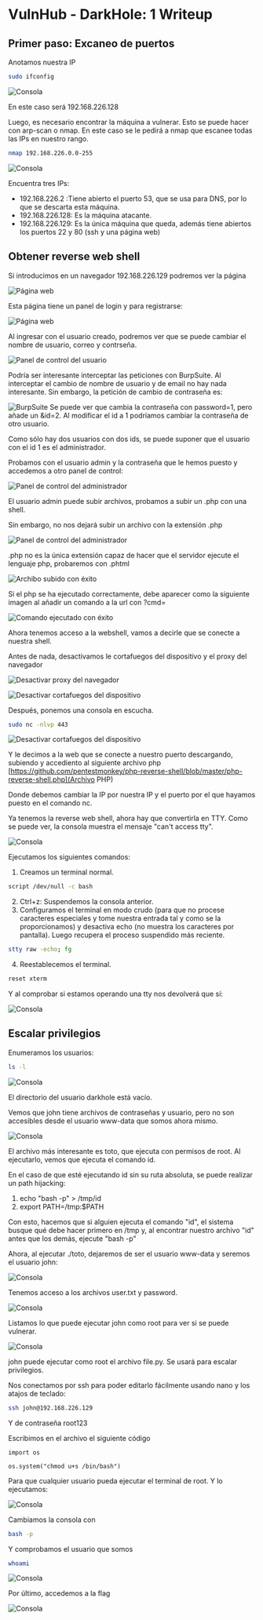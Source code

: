 # VulnHub - DarkHole: 1 Writeup

## Primer paso: Excaneo de puertos
Anotamos nuestra IP

```bash
sudo ifconfig
```

![Consola](img/1.png)

En este caso será 192.168.226.128

Luego, es necesario encontrar la máquina a vulnerar. Esto se puede hacer con arp-scan o nmap. En este caso se le pedirá a nmap que escanee todas las IPs en nuestro rango.

```bash
nmap 192.168.226.0.0-255
```

![Consola](img/2.png)

Encuentra tres IPs:

- 192.168.226.2 :Tiene abierto el puerto 53, que se usa para DNS, por lo que se descarta esta máquina.
- 192.168.226.128: Es la máquina atacante.
- 192.168.226.129: Es la única máquina que queda, además tiene abiertos los puertos 22 y 80 (ssh y una página web)

## Obtener reverse web shell
Si introducimos en un navegador 192.168.226.129 podremos ver la página

![Página web](img/3.png)

Esta página tiene un panel de login y para registrarse:

![Página web](img/4.png)

Al ingresar con el usuario creado, podremos ver que se puede cambiar el nombre de usuario, correo y contrseña.

![Panel de control del usuario](img/5.png)

Podría ser interesante interceptar las peticiones con BurpSuite. Al interceptar el cambio de nombre de usuario y de email no hay nada interesante. Sin embargo, la petición de cambio de contraseña es:

![BurpSuite](img/6.png)
Se puede ver que cambia la contraseña con password=1, pero añade un &id=2. Al modificar el id a 1 podríamos cambiar la contraseña de otro usuario.

Como sólo hay dos usuarios con dos ids, se puede suponer que el usuario con el id 1 es el administrador.

Probamos con el usuario admin y la contraseña que le hemos puesto y accedemos a otro panel de control:

![Panel de control del administrador](img/7.png)


El usuario admin puede subir archivos, probamos a subir un .php con una shell.

Sin embargo, no nos dejará subir un archivo con la extensión .php


![Panel de control del administrador](img/8.png)


.php no es la única extensión capaz de hacer que el servidor ejecute el lenguaje php, probaremos con .phtml

![Archibo subido con éxito](img/9.png)


Si el php se ha ejecutado correctamente, debe aparecer como la siguiente imagen al añadir un comando a la url con ?cmd=

![Comando ejecutado con éxito](img/10.png)

Ahora tenemos acceso a la webshell, vamos a decirle que se conecte a nuestra shell.

Antes de nada, desactivamos le cortafuegos del dispositivo y el proxy del navegador

![Desactivar proxy del navegador](img/11.png)

![Desactivar cortafuegos del dispositivo](img/12.png)

Después, ponemos una consola en escucha.

```bash
sudo nc -nlvp 443
```

![Desactivar cortafuegos del dispositivo](img/13.png)

Y le decimos a la web que se conecte a nuestro puerto descargando, subiendo y accediento al siguiente archivo php [https://github.com/pentestmonkey/php-reverse-shell/blob/master/php-reverse-shell.php](Archivo PHP)

Donde debemos cambiar la IP por nuestra IP y el puerto por el que hayamos puesto en el comando nc.


Ya tenemos la reverse web shell, ahora hay que convertirla en TTY. Como se puede ver, la consola muestra el mensaje "can't access tty".

![Consola](img/14.png)

Ejecutamos los siguientes comandos:
1. Creamos un terminal normal.
```bash
script /dev/null -c bash
```
2. Ctrl+z: Suspendemos la consola anterior.
3. Configuramos el terminal en modo crudo (para que no procese caracteres especiales y tome nuestra entrada tal y como se la proporcionamos) y desactiva echo (no muestra los caracteres por pantalla). Luego recupera el proceso suspendido más reciente.
```bash
stty raw -echo; fg
```
4. Reestablecemos el terminal.
```bash
reset xterm
```

Y al comprobar si estamos operando una tty nos devolverá que sí:

![Consola](img/15.png)


## Escalar privilegios
Enumeramos los usuarios:

```bash
ls -l
```

![Consola](img/16.png)

El directorio del usuario darkhole está vacío.

Vemos que john tiene archivos de contraseñas y usuario, pero no son accesibles desde el usuario www-data que somos ahora mismo.

![Consola](img/17.png)

El archivo más interesante es toto, que ejecuta con permisos de root. Al ejecutarlo, vemos que ejecuta el comando id.

En el caso de que esté ejecutando id sin su ruta absoluta, se puede realizar un path hijacking:
1. echo "bash -p" > /tmp/id
2. export PATH=/tmp:$PATH

Con esto, hacemos que si alguien ejecuta el comando "id", el sistema busque qué debe hacer primero en /tmp y, al encontrar nuestro archivo "id" antes que los demás, ejecute "bash -p"

Ahora, al ejecutar ./toto, dejaremos de ser el usuario www-data y seremos el usuario john:

![Consola](img/18.png)

Tenemos acceso a los archivos user.txt y password.

![Consola](img/19.png)

Listamos lo que puede ejecutar john como root para ver si se puede vulnerar.

![Consola](img/20.png)

john puede ejecutar como root el archivo file.py. Se usará para escalar privilegios.

Nos conectamos por ssh para poder editarlo fácilmente usando nano y los atajos de teclado:

```bash
ssh john@192.168.226.129
```

Y de contraseña root123

Escribimos en el archivo el siguiente código
```
import os

os.system("chmod u+s /bin/bash")
```

Para que cualquier usuario pueda ejecutar el terminal de root. Y lo ejecutamos:


![Consola](img/21.png)


Cambiamos la consola con 

```bash
bash -p
```


Y comprobamos el usuario que somos

```bash
whoami
```

![Consola](img/22.png)

Por último, accedemos a la flag

![Consola](img/23.png)